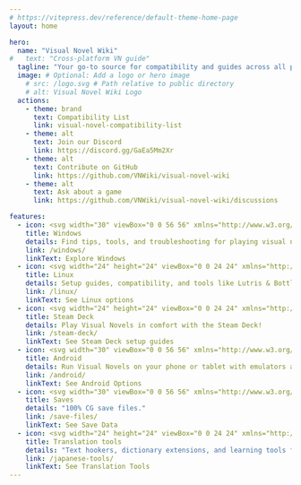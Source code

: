 ```yaml
---
# https://vitepress.dev/reference/default-theme-home-page
layout: home

hero:
  name: "Visual Novel Wiki"
#   text: "Cross-platform VN guide"
  tagline: "Your go-to source for compatibility and guides across all platforms."
  image: # Optional: Add a logo or hero image
    # src: /logo.svg # Path relative to public directory
    # alt: Visual Novel Wiki Logo
  actions:
    - theme: brand
      text: Compatibility List
      link: visual-novel-compatibility-list
    - theme: alt
      text: Join our Discord
      link: https://discord.gg/GaEa5Mm2Xr
    - theme: alt
      text: Contribute on GitHub
      link: https://github.com/VNWiki/visual-novel-wiki
    - theme: alt
      text: Ask about a game
      link: https://github.com/VNWiki/visual-novel-wiki/discussions

features:
  - icon: <svg width="30" viewBox="0 0 56 56" xmlns="http://www.w3.org/2000/svg"> <path fill="#74c7ec" d="m5 11.533l18.799-2.56l.008 18.133l-18.79.107zm18.79 17.662l.014 18.149l-18.79-2.584V29.073zm2.279-20.557L50.994 5v21.875l-24.925.198zM51 29.366l-.006 21.776l-24.925-3.518l-.035-18.3z"/></svg>
    title: Windows
    details: Find tips, tools, and troubleshooting for playing visual novels on Windows.
    link: /windows/
    linkText: Explore Windows
  - icon: <svg width="24" height="24" viewBox="0 0 24 24" xmlns="http://www.w3.org/2000/svg"><path fill="currentColor" d="M12.504 0q-.232 0-.48.021c-4.226.333-3.105 4.807-3.17 6.298c-.076 1.092-.3 1.953-1.05 3.02c-.885 1.051-2.127 2.75-2.716 4.521c-.278.832-.41 1.684-.287 2.489a.4.4 0 0 0-.11.135c-.26.268-.45.6-.663.839c-.199.199-.485.267-.797.4c-.313.136-.658.269-.864.68c-.09.189-.136.394-.132.602c0 .199.027.4.055.536c.058.399.116.728.04.97c-.249.68-.28 1.145-.106 1.484c.174.334.535.47.94.601c.81.2 1.91.135 2.774.6c.926.466 1.866.67 2.616.47c.526-.116.97-.464 1.208-.946c.587-.003 1.23-.269 2.26-.334c.699-.058 1.574.267 2.577.2c.025.134.063.198.114.333l.003.003c.391.778 1.113 1.132 1.884 1.071s1.592-.536 2.257-1.306c.631-.765 1.683-1.084 2.378-1.503c.348-.199.629-.469.649-.853c.023-.4-.2-.811-.714-1.376v-.097l-.003-.003c-.17-.2-.25-.535-.338-.926c-.085-.401-.182-.786-.492-1.046h-.003c-.059-.054-.123-.067-.188-.135a.36.36 0 0 0-.19-.064c.431-1.278.264-2.55-.173-3.694c-.533-1.41-1.465-2.638-2.175-3.483c-.796-1.005-1.576-1.957-1.56-3.368c.026-2.152.236-6.133-3.544-6.139m.529 3.405h.013c.213 0 .396.062.584.198c.19.135.33.332.438.533c.105.259.158.459.166.724c0-.02.006-.04.006-.06v.105l-.004-.021l-.004-.024a1.8 1.8 0 0 1-.15.706a.95.95 0 0 1-.213.335a1 1 0 0 0-.088-.042c-.104-.045-.198-.064-.284-.133a1.3 1.3 0 0 0-.22-.066c.05-.06.146-.133.183-.198q.08-.193.088-.402v-.02a1.2 1.2 0 0 0-.061-.4c-.045-.134-.101-.2-.183-.333c-.084-.066-.167-.132-.267-.132h-.016c-.093 0-.176.03-.262.132a.8.8 0 0 0-.205.334a1.2 1.2 0 0 0-.09.4v.019q.002.134.02.267c-.193-.067-.438-.135-.607-.202a2 2 0 0 1-.018-.2v-.02a1.8 1.8 0 0 1 .15-.768a1.08 1.08 0 0 1 .43-.533a1 1 0 0 1 .594-.2zm-2.962.059h.036c.142 0 .27.048.399.135c.146.129.264.288.344.465c.09.199.14.4.153.667v.004c.007.134.006.2-.002.266v.08c-.03.007-.056.018-.083.024c-.152.055-.274.135-.393.2q.018-.136.003-.267v-.015c-.012-.133-.04-.2-.082-.333a.6.6 0 0 0-.166-.267a.25.25 0 0 0-.183-.064h-.021c-.071.006-.13.04-.186.132a.55.55 0 0 0-.12.27a1 1 0 0 0-.023.33v.015c.012.135.037.2.08.334c.046.134.098.2.166.268q.014.014.034.024c-.07.057-.117.07-.176.136a.3.3 0 0 1-.131.068a2.6 2.6 0 0 1-.275-.402a1.8 1.8 0 0 1-.155-.667a1.8 1.8 0 0 1 .08-.668a1.4 1.4 0 0 1 .283-.535c.128-.133.26-.2.418-.2m1.37 1.706c.332 0 .733.065 1.216.399c.293.2.523.269 1.052.468h.003c.255.136.405.266.478.399v-.131a.57.57 0 0 1 .016.47c-.123.31-.516.643-1.063.842v.002c-.268.135-.501.333-.775.465c-.276.135-.588.292-1.012.267a1.1 1.1 0 0 1-.448-.067a4 4 0 0 1-.322-.198c-.195-.135-.363-.332-.612-.465v-.005h-.005c-.4-.246-.616-.512-.686-.71q-.104-.403.193-.6c.224-.135.38-.271.483-.336c.104-.074.143-.102.176-.131h.002v-.003c.169-.202.436-.47.839-.601c.139-.036.294-.065.466-.065zm2.8 2.142c.358 1.417 1.196 3.475 1.735 4.473c.286.534.855 1.659 1.102 3.024c.156-.005.33.018.513.064c.646-1.671-.546-3.467-1.089-3.966c-.22-.2-.232-.335-.123-.335c.59.534 1.365 1.572 1.646 2.757c.13.535.16 1.104.021 1.67c.067.028.135.06.205.067c1.032.534 1.413.938 1.23 1.537v-.043c-.06-.003-.12 0-.18 0h-.016c.151-.467-.182-.825-1.065-1.224c-.915-.4-1.646-.336-1.77.465c-.008.043-.013.066-.018.135c-.068.023-.139.053-.209.064c-.43.268-.662.669-.793 1.187c-.13.533-.17 1.156-.205 1.869v.003c-.02.334-.17.838-.319 1.35c-1.5 1.072-3.58 1.538-5.348.334a2.7 2.7 0 0 0-.402-.533a1.5 1.5 0 0 0-.275-.333c.182 0 .338-.03.465-.067a.62.62 0 0 0 .314-.334c.108-.267 0-.697-.345-1.163s-.931-.995-1.788-1.521c-.63-.4-.986-.87-1.15-1.396c-.165-.534-.143-1.085-.015-1.645c.245-1.07.873-2.11 1.274-2.763c.107-.065.037.135-.408.974c-.396.751-1.14 2.497-.122 3.854a8.1 8.1 0 0 1 .647-2.876c.564-1.278 1.743-3.504 1.836-5.268c.048.036.217.135.289.202c.218.133.38.333.59.465c.21.201.477.335.876.335q.058.005.11.006c.412 0 .73-.134.997-.268c.29-.134.52-.334.74-.4h.005c.467-.135.835-.402 1.044-.7zm2.185 8.958c.037.6.343 1.245.882 1.377c.588.134 1.434-.333 1.791-.765l.211-.01c.315-.007.577.01.847.268l.003.003c.208.199.305.53.391.876c.085.4.154.78.409 1.066c.486.527.645.906.636 1.14l.003-.007v.018l-.003-.012c-.015.262-.185.396-.498.595c-.63.401-1.746.712-2.457 1.57c-.618.737-1.37 1.14-2.036 1.191c-.664.053-1.237-.2-1.574-.898l-.005-.003c-.21-.4-.12-1.025.056-1.69c.176-.668.428-1.344.463-1.897c.037-.714.076-1.335.195-1.814c.12-.465.308-.797.641-.984l.045-.022zm-10.814.049h.01q.08 0 .157.014c.376.055.706.333 1.023.752l.91 1.664l.003.003c.243.533.754 1.064 1.189 1.637c.434.598.77 1.131.729 1.57v.006c-.057.744-.48 1.148-1.125 1.294c-.645.135-1.52.002-2.395-.464c-.968-.536-2.118-.469-2.857-.602q-.553-.1-.723-.4c-.11-.2-.113-.602.123-1.23v-.004l.002-.003c.117-.334.03-.752-.027-1.118c-.055-.401-.083-.71.043-.94c.16-.334.396-.4.69-.533c.294-.135.64-.202.915-.47h.002v-.002c.256-.268.445-.601.668-.838c.19-.201.38-.336.663-.336m7.159-9.074c-.435.201-.945.535-1.488.535c-.542 0-.97-.267-1.28-.466c-.154-.134-.28-.268-.373-.335c-.164-.134-.144-.333-.074-.333c.109.016.129.134.199.2c.096.066.215.2.36.333c.292.2.68.467 1.167.467c.485 0 1.053-.267 1.398-.466c.195-.135.445-.334.648-.467c.156-.136.149-.267.279-.267c.128.016.034.134-.147.332a8 8 0 0 1-.69.468zm-1.082-1.583V5.64c-.006-.02.013-.042.029-.05c.074-.043.18-.027.26.004c.063 0 .16.067.15.135c-.006.049-.085.066-.135.066c-.055 0-.092-.043-.141-.068c-.052-.018-.146-.008-.163-.065m-.551 0c-.02.058-.113.049-.166.066c-.047.025-.086.068-.14.068c-.05 0-.13-.02-.136-.068c-.01-.066.088-.133.15-.133c.08-.031.184-.047.259-.005c.019.009.036.03.03.05v.02h.003z"/></svg>
    title: Linux
    details: Setup guides, compatibility, and tools like Lutris & Bottles for Linux.
    link: /linux/
    linkText: See Linux options
  - icon: <svg width="24" height="24" viewBox="0 0 24 24" xmlns="http://www.w3.org/2000/svg"><defs><linearGradient id="steamDeckGradient" x1="0%" y1="0%" x2="100%" y2="100%"><stop offset="0%" style="stop-color:#0046FF;stop-opacity:1"/><stop offset="50%" style="stop-color:#00C2FF;stop-opacity:1"/><stop offset="100%" style="stop-color:#00FFD1;stop-opacity:1"/></linearGradient></defs><path fill="url(#steamDeckGradient)" d="M8.999 0v4.309c4.242 0 7.694 3.45 7.694 7.691s-3.452 7.691-7.694 7.691V24c6.617 0 12-5.383 12-12s-5.383-12-12-12m0 6.011c-3.313 0-6 2.687-5.998 6a5.999 5.999 0 1 0 5.998-6"/></svg>
    title: Steam Deck
    details: Play Visual Novels in comfort with the Steam Deck!
    link: /steam-deck/
    linkText: See Steam Deck setup guides
  - icon: <svg width="30" viewBox="0 0 56 56" xmlns="http://www.w3.org/2000/svg"><path fill="#a6e3a1" d="M42.172 19.581v20.637a3.434 3.434 0 0 1-3.253 3.437l-.189.005h-2.283v7.04a3.17 3.17 0 0 1-3.01 3.188l-.183.005a3.17 3.17 0 0 1-3.187-3.01l-.005-.183l-.001-7.04h-4.253v7.04a3.17 3.17 0 0 1-3.01 3.188l-.183.005a3.17 3.17 0 0 1-3.187-3.01l-.005-.183v-7.04H17.14a3.434 3.434 0 0 1-3.437-3.252l-.005-.19V19.581zm-32.855-.547a3.173 3.173 0 0 1 3.188 3.01l.005.182v13.299a3.174 3.174 0 0 1-3.193 3.192a3.173 3.173 0 0 1-3.187-3.01l-.005-.182V22.226a3.174 3.174 0 0 1 3.192-3.192m37.236 0a3.173 3.173 0 0 1 3.187 3.01l.005.182v13.299a3.174 3.174 0 0 1-3.192 3.192a3.173 3.173 0 0 1-3.188-3.01l-.005-.182V22.226a3.174 3.174 0 0 1 3.193-3.192M36.774 2.279q.113 0 .215.058a.44.44 0 0 1 .211.54l-.035.076l-2.249 4.063c4.231 2.202 7.12 6.341 7.251 11.114l.005.327H13.698c.005-4.802 2.8-8.999 6.969-11.288l.286-.153l-2.249-4.063a.44.44 0 0 1 .176-.616a.444.444 0 0 1 .568.105l.048.071l2.279 4.107a15.2 15.2 0 0 1 6.16-1.29c2.048 0 3.997.4 5.757 1.119l.403.171l2.278-4.107a.45.45 0 0 1 .401-.234m-15.41 8.59c-.65 0-1.188.538-1.188 1.188s.538 1.188 1.188 1.188s1.188-.538 1.188-1.188s-.538-1.188-1.188-1.188m13.142 0c-.65 0-1.188.538-1.188 1.188s.538 1.188 1.188 1.188s1.188-.538 1.188-1.188s-.538-1.188-1.188-1.188"/></svg>
    title: Android
    details: Run Visual Novels on your phone or tablet with emulators and native apps.
    link: /android/
    linkText: See Android Options
  - icon: <svg width="30" viewBox="0 0 56 56" xmlns="http://www.w3.org/2000/svg"><path fill="currentColor" fill-rule="evenodd" d="M27.944 38.048c.958 0 1.767.74 1.845 1.658l.007.146v4.35l-.141 3.493l1.594-1.665l3.539-3.773a1.7 1.7 0 0 1 1.266-.562c.984 0 1.71.68 1.71 1.64c0 .458-.148.806-.428 1.124l-.11.118l-7.922 7.64c-.47.47-.891.634-1.36.634c-.443 0-.81-.133-1.22-.501l-.14-.132l-7.921-7.64c-.352-.352-.563-.727-.563-1.243c0-.96.704-1.64 1.688-1.64c.417 0 .852.148 1.174.444l.115.118l3.562 3.773l1.594 1.665l-.164-3.493v-4.35c0-.984.867-1.804 1.875-1.804M32.657 3.77c8.507 0 15.403 6.896 15.403 15.402q0 .726-.066 1.435c4.303 1.014 7.506 4.88 7.506 9.492c0 5.386-4.366 9.752-9.752 9.752H30.332V26.68a2.4 2.4 0 1 0-4.8 0v13.172H10.848c-5.71 0-10.34-4.629-10.34-10.34c0-4.907 3.42-9.017 8.007-10.075l-.004-.264a8.744 8.744 0 0 1 11.225-8.387c2.747-4.223 7.508-7.015 12.921-7.015"/></svg>
    title: Saves
    details: "100% CG save files."
    link: /save-files/
    linkText: See Save Data
  - icon: <svg width="24" height="24" viewBox="0 0 24 24" xmlns="http://www.w3.org/2000/svg"><path fill="currentColor" d="m8.15 18l-.75-1.2q2-.2 3.125-1.075t1.125-2.25q0-.75-.513-1.375T9.8 11.2q-.575 1.425-1.362 2.55T6.7 15.7q.075.3.163.6t.187.6l-1.25.375q-.075-.25-.125-.437t-.1-.338q-.65.35-1.225.538t-1.125.187q-.8 0-1.3-.525t-.5-1.4q0-1.325 1-2.625T5 10.625l.05-.937q.025-.462.075-.938q-.7.025-1.475-.012t-1.675-.113L1.95 7.3q.65.125 1.4.163t1.925.037q.05-.45.113-.888t.012-.887l1.5.025q-.175.425-.25.862t-.15.863Q7.95 7.4 9.175 7.25t2.3-.4l.025 1.3q-1.325.2-2.587.337T6.375 8.7q-.05.35-.062.725t-.063.725q.7-.2 1.363-.275t1.312-.025q.075-.25.113-.5t.062-.5l1.425.35q-.075.2-.162.4t-.163.475q1.275.35 2.038 1.3T13 13.5q0 1.75-1.287 2.938T8.15 18m-4.7-2.125q.425 0 .875-.175t.95-.525q-.175-.95-.25-1.725t-.075-1.475q-.95.6-1.575 1.475T2.75 15.1q0 .325.213.55t.487.225M6.4 14.25q.725-.7 1.263-1.513T8.55 11q-.575 0-1.162.1t-1.188.3q-.05.65.013 1.35t.187 1.5m11.15 1.4q.7 0 1.363-.325t1.212-.925v-2.65q-.575.075-1.062.175t-.913.225q-1.125.35-1.687.875T15.9 14.25q0 .65.45 1.025t1.2.375m-.575 1.7q-1.425 0-2.25-.812t-.825-2.213q0-1.3.825-2.125t2.65-1.325q.575-.15 1.263-.275t1.487-.225q-.05-1.175-.55-1.713t-1.55-.537q-.65 0-1.287.238T15.1 9.2l-.8-1.4q.825-.625 1.938-1.012T18.5 6.4q1.775 0 2.7 1.1t.925 3.2v6.425H20.45L20.3 16q-.7.625-1.537.988t-1.788.362"/></svg>
    title: Translation tools
    details: "Text hookers, dictionary extensions, and learning tools for Japanese VNs."
    link: /japanese-tools/
    linkText: See Translation Tools
---
```

